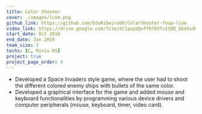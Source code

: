 ```yaml
---
title: Color Shooter
cover: ./images/lcom.png
github_link: https://github.com/EduRibeiro00/ColorShooter-feup-lcom
video_link: https://drive.google.com/file/d/1aopUQvff6765TuItDO_DGXGs49jnRrn2/view?usp=sharing
start_date: Oct 2018
end_date: Jan 2019
team_size: 2
techs: [C, Minix OS]
project: true
project_page_order: 4
---
```

* Developed a Space Invaders style game, where the user had to shoot the different colored enemy ships with bullets of the same color.
* Developed a graphical interface for the game and added mouse and keyboard functionalities by programming various device drivers and computer peripherals (mouse, keyboard, timer, video card).